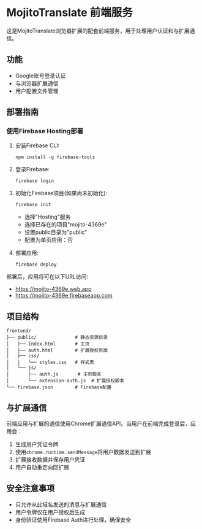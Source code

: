 # MojitoTranslate 前端服务

这是MojitoTranslate浏览器扩展的配套前端服务，用于处理用户认证和与扩展通信。

## 功能

- Google账号登录认证
- 与浏览器扩展通信
- 用户配置文件管理

## 部署指南

### 使用Firebase Hosting部署

1. 安装Firebase CLI:
   ```
   npm install -g firebase-tools
   ```

2. 登录Firebase:
   ```
   firebase login
   ```

3. 初始化Firebase项目(如果尚未初始化):
   ```
   firebase init
   ```
   - 选择"Hosting"服务
   - 选择已存在的项目"mojito-4369e"
   - 设置public目录为"public"
   - 配置为单页应用：否

4. 部署应用:
   ```
   firebase deploy
   ```

部署后，应用将可在以下URL访问:
- https://mojito-4369e.web.app
- https://mojito-4369e.firebaseapp.com

## 项目结构

```
frontend/
├── public/              # 静态资源目录
│   ├── index.html       # 主页
│   ├── auth.html        # 扩展授权页面
│   ├── css/
│   │   └── styles.css   # 样式表
│   └── js/
│       ├── auth.js       # 主页脚本
│       └── extension-auth.js  # 扩展授权脚本
└── firebase.json        # Firebase配置
```

## 与扩展通信

前端应用与扩展的通信使用Chrome扩展通信API。当用户在前端完成登录后，应用会：

1. 生成用户凭证令牌
2. 使用`chrome.runtime.sendMessage`将用户数据发送到扩展
3. 扩展接收数据并保存用户凭证
4. 用户自动重定向回扩展

## 安全注意事项

- 只允许从此域名发送的消息与扩展通信
- 用户令牌仅在用户授权后生成
- 身份验证使用Firebase Auth进行处理，确保安全 